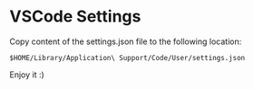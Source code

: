 # VSCode Settings

Copy content of the settings.json file to the following location:

`$HOME/Library/Application\ Support/Code/User/settings.json`

Enjoy it :)
